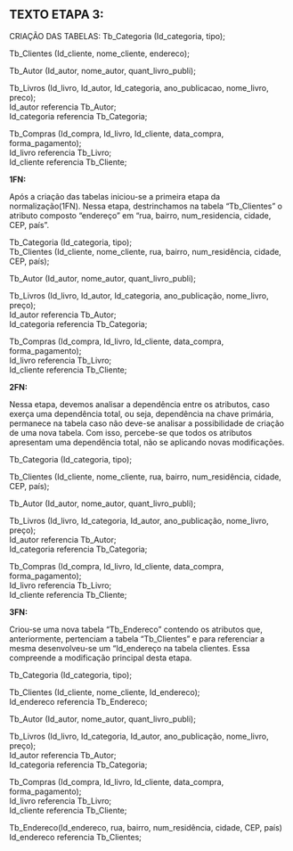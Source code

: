 ## TEXTO ETAPA 3:
CRIAÇÃO DAS TABELAS:
Tb_Categoria (Id_categoria, tipo);

Tb_Clientes (Id_cliente, nome_cliente, endereco);

Tb_Autor (Id_autor, nome_autor, quant_livro_publi);

Tb_Livros (Id_livro, Id_autor, Id_categoria, ano_publicacao, nome_livro, preco);
    <br>
	Id_autor referencia Tb_Autor;
    <br>
	Id_categoria referencia Tb_Categoria;

Tb_Compras (Id_compra, Id_livro, Id_cliente, data_compra, forma_pagamento);
    <br>
	Id_livro referencia Tb_Livro;
    <br>
	Id_cliente referencia Tb_Cliente;

**1FN:**
<br>
<p>
Após a criação das tabelas iniciou-se a primeira etapa da normalização(1FN). Nessa etapa, destrinchamos na tabela “Tb_Clientes” o atributo composto “endereço” em “rua, bairro, num_residencia, cidade, CEP, país”. 
</p>
Tb_Categoria (Id_categoria, tipo);
<br>
Tb_Clientes (Id_cliente, nome_cliente, rua, bairro, num_residência, cidade, CEP, país);

Tb_Autor (Id_autor, nome_autor, quant_livro_publi);

Tb_Livros (Id_livro, Id_autor, Id_categoria, ano_publicação, nome_livro, preço);
	<br>
    Id_autor referencia Tb_Autor;
	<br>
    Id_categoria referencia Tb_Categoria;

Tb_Compras (Id_compra, Id_livro, Id_cliente, data_compra, forma_pagamento);
    <br>
	Id_livro referencia Tb_Livro;
	<br>
    Id_cliente referencia Tb_Cliente;

**2FN:**
<p>
Nessa etapa, devemos analisar a dependência entre os atributos, caso exerça uma dependência total, ou seja, dependência na chave primária, permanece na tabela caso não deve-se analisar a possibilidade de criação de uma nova tabela. Com isso, percebe-se que todos os atributos apresentam uma dependência total, não se aplicando novas modificações.  
</p>
Tb_Categoria (Id_categoria, tipo);

Tb_Clientes (Id_cliente, nome_cliente, rua, bairro, num_residência, cidade, CEP, país);

Tb_Autor (Id_autor, nome_autor, quant_livro_publi);

Tb_Livros (Id_livro, Id_categoria, Id_autor, ano_publicação, nome_livro, preço);
	<br>
    Id_autor referencia Tb_Autor;
    <br>
	Id_categoria referencia Tb_Categoria;
	
Tb_Compras (Id_compra, Id_livro, Id_cliente, data_compra, forma_pagamento);
    <br>
	Id_livro referencia Tb_Livro;
    <br>
	Id_cliente referencia Tb_Cliente;

**3FN:**
<p>
Criou-se uma nova tabela “Tb_Endereco” contendo os atributos que, anteriormente, pertenciam a tabela “Tb_Clientes” e para referenciar a mesma desenvolveu-se um “Id_endereço na tabela clientes. Essa compreende a modificação principal desta etapa.  
</p>

Tb_Categoria (Id_categoria, tipo);

Tb_Clientes (Id_cliente, nome_cliente, Id_endereco);
    <br>
	Id_endereco referencia Tb_Endereco;

Tb_Autor (Id_autor, nome_autor, quant_livro_publi);

Tb_Livros (Id_livro, Id_categoria, Id_autor, ano_publicação, nome_livro, preço);
    <br>
	Id_autor referencia Tb_Autor;
    <br>
	Id_categoria referencia Tb_Categoria;
	
Tb_Compras (Id_compra, Id_livro, Id_cliente, data_compra, forma_pagamento);
    <br>
	Id_livro referencia Tb_Livro;
    <br>
	Id_cliente referencia Tb_Cliente;

Tb_Endereco(Id_endereco, rua, bairro, num_residência, cidade, CEP, país)
    <br>
	Id_endereco referencia Tb_Clientes;
